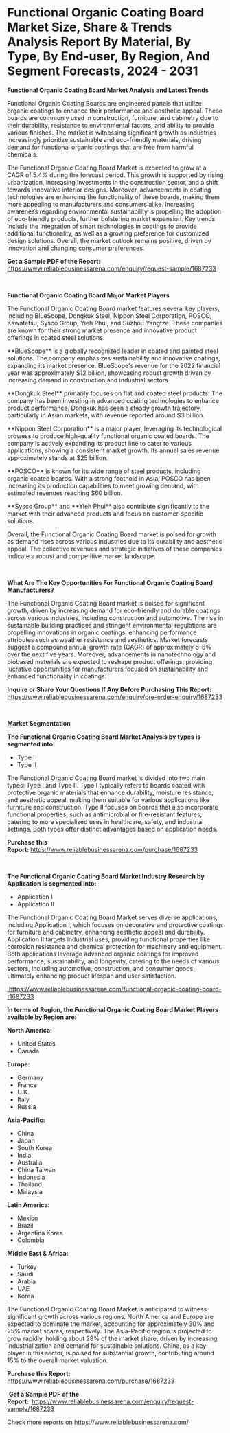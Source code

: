 <p><h1>Functional Organic Coating Board Market Size, Share & Trends Analysis Report By Material, By Type, By End-user, By Region, And Segment Forecasts, 2024 - 2031</h1></p><p><strong>Functional Organic Coating Board Market Analysis and Latest Trends</strong></p>
<p><p>Functional Organic Coating Boards are engineered panels that utilize organic coatings to enhance their performance and aesthetic appeal. These boards are commonly used in construction, furniture, and cabinetry due to their durability, resistance to environmental factors, and ability to provide various finishes. The market is witnessing significant growth as industries increasingly prioritize sustainable and eco-friendly materials, driving demand for functional organic coatings that are free from harmful chemicals.</p><p>The Functional Organic Coating Board Market is expected to grow at a CAGR of 5.4% during the forecast period. This growth is supported by rising urbanization, increasing investments in the construction sector, and a shift towards innovative interior designs. Moreover, advancements in coating technologies are enhancing the functionality of these boards, making them more appealing to manufacturers and consumers alike. Increasing awareness regarding environmental sustainability is propelling the adoption of eco-friendly products, further bolstering market expansion. Key trends include the integration of smart technologies in coatings to provide additional functionality, as well as a growing preference for customized design solutions. Overall, the market outlook remains positive, driven by innovation and changing consumer preferences.</p></p>
<p><strong>Get a Sample PDF of the Report:&nbsp;</strong> <a href="https://www.reliablebusinessarena.com/enquiry/request-sample/1687233?utm_campaign=1912&utm_medium=2&utm_source=Github&utm_content=ia&utm_term=31122024&utm_id=functional-organic-coating-board">https://www.reliablebusinessarena.com/enquiry/request-sample/1687233</a></p>
<p>&nbsp;</p>
<p><strong>Functional Organic Coating Board Major Market Players</strong></p>
<p><p>The Functional Organic Coating Board market features several key players, including BlueScope, Dongkuk Steel, Nippon Steel Corporation, POSCO, Kawatetsu, Sysco Group, Yieh Phui, and Suzhou Yangtze. These companies are known for their strong market presence and innovative product offerings in coated steel solutions.</p><p>**BlueScope** is a globally recognized leader in coated and painted steel solutions. The company emphasizes sustainability and innovative coatings, expanding its market presence. BlueScope's revenue for the 2022 financial year was approximately $12 billion, showcasing robust growth driven by increasing demand in construction and industrial sectors.</p><p>**Dongkuk Steel** primarily focuses on flat and coated steel products. The company has been investing in advanced coating technologies to enhance product performance. Dongkuk has seen a steady growth trajectory, particularly in Asian markets, with revenue reported around $3 billion.</p><p>**Nippon Steel Corporation** is a major player, leveraging its technological prowess to produce high-quality functional organic coated boards. The company is actively expanding its product line to cater to various applications, showing a consistent market growth. Its annual sales revenue approximately stands at $25 billion.</p><p>**POSCO** is known for its wide range of steel products, including organic coated boards. With a strong foothold in Asia, POSCO has been increasing its production capabilities to meet growing demand, with estimated revenues reaching $60 billion.</p><p>**Sysco Group** and **Yieh Phui** also contribute significantly to the market with their advanced products and focus on customer-specific solutions.</p><p>Overall, the Functional Organic Coating Board market is poised for growth as demand rises across various industries due to its durability and aesthetic appeal. The collective revenues and strategic initiatives of these companies indicate a robust and competitive market landscape.</p></p>
<p>&nbsp;</p>
<p><strong>What Are The Key Opportunities For Functional Organic Coating Board Manufacturers?</strong></p>
<p><p>The Functional Organic Coating Board market is poised for significant growth, driven by increasing demand for eco-friendly and durable coatings across various industries, including construction and automotive. The rise in sustainable building practices and stringent environmental regulations are propelling innovations in organic coatings, enhancing performance attributes such as weather resistance and aesthetics. Market forecasts suggest a compound annual growth rate (CAGR) of approximately 6-8% over the next five years. Moreover, advancements in nanotechnology and biobased materials are expected to reshape product offerings, providing lucrative opportunities for manufacturers focused on sustainability and enhanced functionality in coatings.</p></p>
<p><strong>Inquire or Share Your Questions If Any Before Purchasing This Report:</strong> <a href="https://www.reliablebusinessarena.com/enquiry/pre-order-enquiry/1687233?utm_campaign=1912&utm_medium=2&utm_source=Github&utm_content=ia&utm_term=31122024&utm_id=functional-organic-coating-board">https://www.reliablebusinessarena.com/enquiry/pre-order-enquiry/1687233</a></p>
<p>&nbsp;</p>
<p><strong>Market Segmentation</strong></p>
<p><strong>The Functional Organic Coating Board Market Analysis by types is segmented into:</strong></p>
<p><ul><li>Type I</li><li>Type II</li></ul></p>
<p><p>The Functional Organic Coating Board market is divided into two main types: Type I and Type II. Type I typically refers to boards coated with protective organic materials that enhance durability, moisture resistance, and aesthetic appeal, making them suitable for various applications like furniture and construction. Type II focuses on boards that also incorporate functional properties, such as antimicrobial or fire-resistant features, catering to more specialized uses in healthcare, safety, and industrial settings. Both types offer distinct advantages based on application needs.</p></p>
<p><strong>Purchase this Report:&nbsp;</strong><a href="https://www.reliablebusinessarena.com/purchase/1687233?utm_campaign=1912&utm_medium=2&utm_source=Github&utm_content=ia&utm_term=31122024&utm_id=functional-organic-coating-board">https://www.reliablebusinessarena.com/purchase/1687233</a></p>
<p>&nbsp;</p>
<p><strong>The Functional Organic Coating Board Market Industry Research by Application is segmented into:</strong></p>
<p><ul><li>Application I</li><li>Application II</li></ul></p>
<p><p>The Functional Organic Coating Board Market serves diverse applications, including Application I, which focuses on decorative and protective coatings for furniture and cabinetry, enhancing aesthetic appeal and durability. Application II targets industrial uses, providing functional properties like corrosion resistance and chemical protection for machinery and equipment. Both applications leverage advanced organic coatings for improved performance, sustainability, and longevity, catering to the needs of various sectors, including automotive, construction, and consumer goods, ultimately enhancing product lifespan and user satisfaction.</p></p>
<p><a href="https://www.reliablebusinessarena.com/functional-organic-coating-board-r1687233?utm_campaign=1912&utm_medium=2&utm_source=Github&utm_content=ia&utm_term=31122024&utm_id=functional-organic-coating-board">&nbsp;https://www.reliablebusinessarena.com/functional-organic-coating-board-r1687233</a></p>
<p><strong>In terms of Region, the Functional Organic Coating Board Market Players available by Region are:</strong></p>
<p>
    <p> <strong> North America: </strong>
        <ul>
            <li>United States</li>
            <li>Canada</li>
        </ul>
        </p> 
    <p> <strong> Europe: </strong>
        <ul>
            <li>Germany</li>
            <li>France</li>
            <li>U.K.</li>
            <li>Italy</li>
            <li>Russia</li>
        </ul>
        </p> 
    <p> <strong> Asia-Pacific: </strong>
        <ul>
            <li>China</li>
            <li>Japan</li>
            <li>South Korea</li>
            <li>India</li>
            <li>Australia</li>
            <li>China Taiwan</li>
            <li>Indonesia</li>
            <li>Thailand</li>
            <li>Malaysia</li>
        </ul>
        </p> 
    <p> <strong> Latin America: </strong>
        <ul>
            <li>Mexico</li>
            <li>Brazil</li>
            <li>Argentina Korea</li>
            <li>Colombia</li>
        </ul>
        </p> 
    <p> <strong> Middle East & Africa: </strong>
        <ul>
            <li>Turkey</li>
            <li>Saudi</li>
            <li>Arabia</li>
            <li>UAE</li>
            <li>Korea</li>
        </ul>
    </p>
    </p>
<p><p>The Functional Organic Coating Board Market is anticipated to witness significant growth across various regions. North America and Europe are expected to dominate the market, accounting for approximately 30% and 25% market shares, respectively. The Asia-Pacific region is projected to grow rapidly, holding about 28% of the market share, driven by increasing industrialization and demand for sustainable solutions. China, as a key player in this sector, is poised for substantial growth, contributing around 15% to the overall market valuation.</p></p>
<p><strong>Purchase this Report: </strong><a href="https://www.reliablebusinessarena.com/purchase/1687233?utm_campaign=1912&utm_medium=2&utm_source=Github&utm_content=ia&utm_term=31122024&utm_id=functional-organic-coating-board">https://www.reliablebusinessarena.com/purchase/1687233</a></p>
<p>&nbsp;<strong>Get a Sample PDF of the Report:&nbsp;&nbsp;</strong><a href="https://www.reliablebusinessarena.com/enquiry/request-sample/1687233?utm_campaign=1912&utm_medium=2&utm_source=Github&utm_content=ia&utm_term=31122024&utm_id=functional-organic-coating-board">https://www.reliablebusinessarena.com/enquiry/request-sample/1687233</a></p>
<p><strong></strong></p>
<p>Check more reports on <a href="https://www.reliablebusinessarena.com/?utm_campaign=1912&utm_medium=2&utm_source=Github&utm_content=ia&utm_term=31122024&utm_id=functional-organic-coating-board">https://www.reliablebusinessarena.com/</a></p>